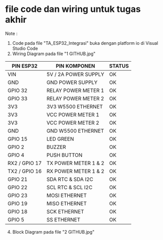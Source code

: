 # file code dan wiring untuk tugas akhir
Note :
1. Code pada file "TA_ESP32_Integrasi" buka dengan platform io di Visual Studio Code
2. Wiring Diagram pada file "1 GITHUB.jpg"

| PIN ESP32 | PIN KOMPONEN | STATUS |
| -------- | -------- | -------- | 
| VIN     | 5V / 2A POWER SUPPLY     |  OK|
| GND     | GND POWER SUPPLY     |OK  |
| GPIO 32     | RELAY POWER METER 1     | OK  |
| GPIO 33     | RELAY POWER METER 2     |   OK|
| 3V3     | 3V3 W5500 ETHERNET     | OK  |
| 3V3     | VCC POWER METER 1     | OK  |
| 3V3     | VCC POWER METER 2     | OK  |
| GND     | GND W5500 ETHERNET      |  OK |
| GPIO 15     | LED GREEN    | OK  |
| GPIO 2     | BUZZER     | OK  |
| GPIO 4     | PUSH BUTTON     |OK   |
| RX2 / GPIO 17     | TX POWER METER 1 & 2     | OK  |
| TX2 / GPIO 16    | RX POWER METER 1 & 2     |  OK |
| GPIO 21    | SDA RTC & SDA I2C     | OK|
| GPIO 22    | SCL RTC & SCL I2C     | OK  |
| GPIO 23    | MOSI ETHERNET       | OK  |
| GPIO 19    | MISO ETHERNET     |  OK |
| GPIO 18    | SCK ETHERNET     |  OK |
| GPIO 5    | SS ETHERNET     |  OK |

4. Block Diagram pada file "2 GITHUB.jpg"
